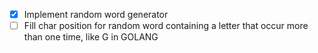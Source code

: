 - [x] Implement random word generator
- [ ] Fill char position for random word containing a letter that occur more than one time, like G in GOLANG
